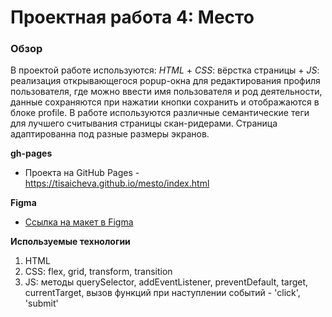 # Проектная работа 4: Место

### Обзор

В проектой работе используются: *HTML* + *CSS*: вёрстка страницы + *JS*: реализация открывающегося popup-окна для редактирования профиля пользователя, где можно ввести имя пользователя и род деятельности, данные сохраняются при нажатии кнопки сохранить и отображаются в блоке profile. В работе используются различные семантические теги для лучшего считывания страницы скан-ридерами.
Страница адаптированна под разные размеры экранов.

**gh-pages**

* Проекта на GitHub Pages - https://tisaicheva.github.io/mesto/index.html

**Figma**

* [Ссылка на макет в Figma](https://www.figma.com/file/StZjf8HnoeLdiXS7dYrLAh/JavaScript.-Sprint-4)



**Используемые технологии**

1. HTML
2. CSS: flex, grid, transform, transition
3. JS: методы querySelector, addEventListener, preventDefault, target, currentTarget, вызов функций при наступлении событий - 'click', 'submit'